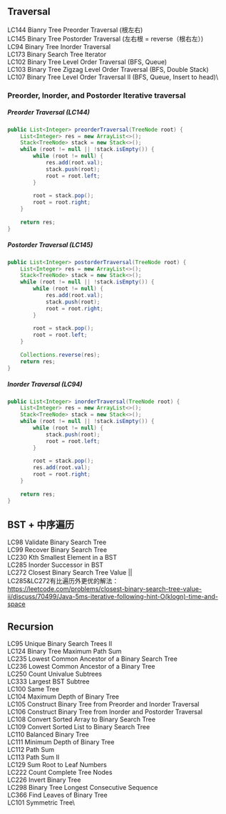 ## Traversal
LC144 Bianry Tree Preorder Traversal (根左右)\
LC145 Binary Tree Postorder Traversal (左右根  = reverse（根右左）)\
LC94 Binary Tree Inorder Traversal\
LC173 Binary Search Tree Iterator\
LC102 Binary Tree Level Order Traversal (BFS, Queue)\
LC103 Binary Tree Zigzag Level Order Traversal (BFS, Double Stack)\
LC107 Binary Tree Level Order Traversal II (BFS, Queue, Insert to head)\

### Preorder, Inorder, and Postorder Iterative traversal
##### Preorder Traversal (LC144)
```java
public List<Integer> preorderTraversal(TreeNode root) {
    List<Integer> res = new ArrayList<>();
    Stack<TreeNode> stack = new Stack<>();
    while (root != null || !stack.isEmpty()) {
        while (root != null) {
            res.add(root.val);
            stack.push(root);
            root = root.left;
        }
        
        root = stack.pop();
        root = root.right;
    }
    
    return res;
}
```
##### Postorder Traversal (LC145)
```java
public List<Integer> postorderTraversal(TreeNode root) {
    List<Integer> res = new ArrayList<>();
    Stack<TreeNode> stack = new Stack<>();
    while (root != null || !stack.isEmpty()) {
        while (root != null) {
            res.add(root.val);
            stack.push(root);
            root = root.right;
        }
        
        root = stack.pop();
        root = root.left;
    }
    
    Collections.reverse(res);
    return res;
}
```
##### Inorder Traversal (LC94)
```java
public List<Integer> inorderTraversal(TreeNode root) {
    List<Integer> res = new ArrayList<>();
    Stack<TreeNode> stack = new Stack<>();
    while (root != null || !stack.isEmpty()) {
        while (root != null) {
            stack.push(root);
            root = root.left;
        }
        
        root = stack.pop();
        res.add(root.val);
        root = root.right;
    }
    
    return res;
}
```

## BST + 中序遍历
LC98 Validate Binary Search Tree\
LC99 Recover Binary Search Tree\
LC230 Kth Smallest Element in a BST\
LC285 Inorder Successor in BST\
LC272 Closest Binary Search Tree Value ||\
LC285&LC272有比遍历外更优的解法：https://leetcode.com/problems/closest-binary-search-tree-value-ii/discuss/70499/Java-5ms-iterative-following-hint-O(klogn)-time-and-space


## Recursion
LC95 Unique Binary Search Trees II\
LC124 Binary Tree Maximum Path Sum\
LC235 Lowest Common Ancestor of a Binary Search Tree\
LC236 Lowest Common Ancestor of a Binary Tree\
LC250 Count Univalue Subtrees\
LC333 Largest BST Subtree\
LC100 Same Tree\
LC104 Maximum Depth of Binary Tree\
LC105 Construct Binary Tree from Preorder and Inorder Traversal\
LC106 Construct Binary Tree from Inorder and Postorder Traversal\
LC108 Convert Sorted Array to Binary Search Tree\
LC109 Convert Sorted List to Binary Search Tree\
LC110 Balanced Binary Tree\
LC111 Minimum Depth of Binary Tree\
LC112 Path Sum\
LC113 Path Sum II\
LC129 Sum Root to Leaf Numbers\
LC222 Count Complete Tree Nodes\
LC226 Invert Binary Tree\
LC298 Binary Tree Longest Consecutive Sequence\
LC366 Find Leaves of Binary Tree\
LC101 Symmetric Tree\

